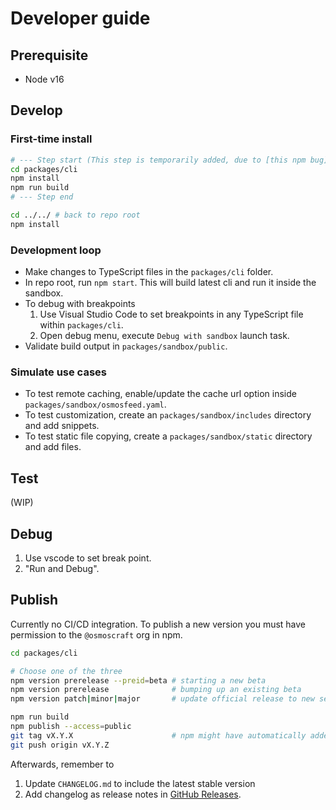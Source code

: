 # Developer guide

## Prerequisite

- Node v16

## Develop

### First-time install

```bash
# --- Step start (This step is temporarily added, due to [this npm bug](https://github.com/npm/cli/issues/2632)).
cd packages/cli
npm install
npm run build
# --- Step end

cd ../../ # back to repo root
npm install
```

### Development loop

- Make changes to TypeScript files in the `packages/cli` folder.
- In repo root, run `npm start`. This will build latest cli and run it inside the sandbox.
- To debug with breakpoints
  1. Use Visual Studio Code to set breakpoints in any TypeScript file within `packages/cli`.
  2. Open debug menu, execute `Debug with sandbox` launch task.
- Validate build output in `packages/sandbox/public`.

### Simulate use cases

- To test remote caching, enable/update the cache url option inside `packages/sandbox/osmosfeed.yaml`.
- To test customization, create an `packages/sandbox/includes` directory and add snippets.
- To test static file copying, create a `packages/sandbox/static` directory and add files.

## Test

(WIP)

## Debug

1. Use vscode to set break point.
2. "Run and Debug".

## Publish

Currently no CI/CD integration. To publish a new version you must have permission to the `@osmoscraft` org in npm.

```bash
cd packages/cli

# Choose one of the three
npm version prerelease --preid=beta # starting a new beta
npm version prerelease              # bumping up an existing beta
npm version patch|minor|major       # update official release to new semver

npm run build
npm publish --access=public
git tag vX.Y.X                      # npm might have automatically added a tag. If not, perform the step manually
git push origin vX.Y.Z
```

Afterwards, remember to

1. Update `CHANGELOG.md` to include the latest stable version
2. Add changelog as release notes in [GitHub Releases](https://github.com/osmoscraft/osmosfeed/tags).
